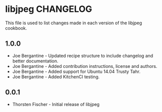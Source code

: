 libjpeg CHANGELOG
=====================

This file is used to list changes made in each version of the libjpeg cookbook.

1.0.0
-----
- Joe Bergantine - Updated recipe structure to include changelog and better documentation.
- Joe Bergantine - Added contribution instructions, license and authors.
- Joe Bergantine - Added support for Ubuntu 14.04 Trusty Tahr.
- Joe Bergantine - Added KitchenCI testing.

0.0.1
-----
- Thorsten Fischer - Initial release of libjpeg
